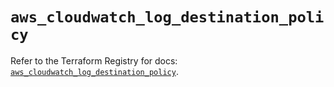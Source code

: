 # `aws_cloudwatch_log_destination_policy`

Refer to the Terraform Registry for docs: [`aws_cloudwatch_log_destination_policy`](https://registry.terraform.io/providers/hashicorp/aws/4.67.0/docs/resources/cloudwatch_log_destination_policy).
